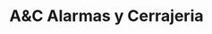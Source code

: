 ---
title: "A&C Alarmas y Cerrajeria"
url: /san-salvador/ayc-alarmas-y-cerrajeria/
shop: reparación de automóviles
---